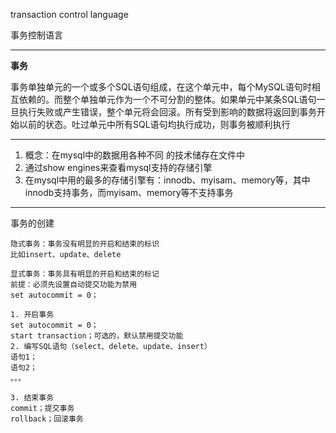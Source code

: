 transaction control language

事务控制语言

---

**事务**

事务单独单元的一个或多个SQL语句组成，在这个单元中，每个MySQL语句时相互依赖的。而整个单独单元作为一个不可分割的整体。如果单元中某条SQL语句一旦执行失败或产生错误，整个单元将会回滚。所有受到影响的数据将返回到事务开始以前的状态。吐过单元中所有SQL语句均执行成功，则事务被顺利执行

---

1. 概念：在mysql中的数据用各种不同 的技术储存在文件中
2. 通过show engines来查看mysql支持的存储引擎
3. 在mysql中用的最多的存储引擎有：innodb、myisam、memory等，其中innodb支持事务，而myisam、memory等不支持事务

---

事务的创建

```
隐式事务：事务没有明显的开启和结束的标识
比如insert、update、delete

显式事务：事务具有明显的开启和结束的标记
前提：必须先设置自动提交功能为禁用
set autocommit = 0；

1. 开启事务
set autocommit = 0；
start transaction；可选的，默认禁用提交功能
2. 编写SQL语句（select、delete、update、insert）
语句1；
语句2；
。。。

3. 结束事务
commit；提交事务
rollback；回滚事务
```

















